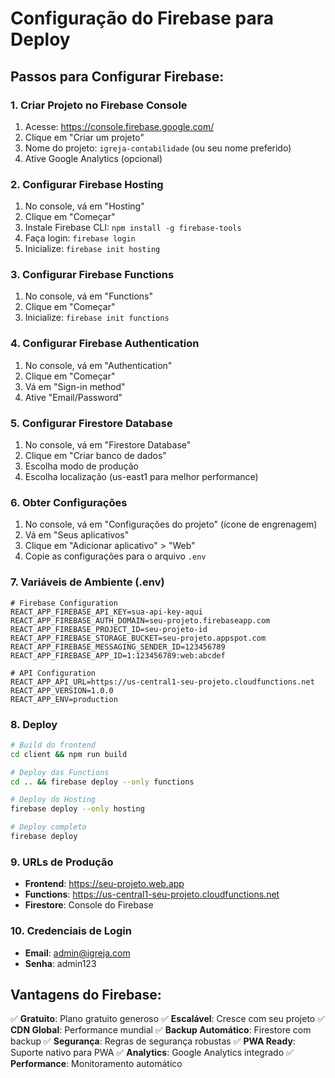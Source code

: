 # Configuração do Firebase para Deploy

## Passos para Configurar Firebase:

### 1. Criar Projeto no Firebase Console
1. Acesse: https://console.firebase.google.com/
2. Clique em "Criar um projeto"
3. Nome do projeto: `igreja-contabilidade` (ou seu nome preferido)
4. Ative Google Analytics (opcional)

### 2. Configurar Firebase Hosting
1. No console, vá em "Hosting"
2. Clique em "Começar"
3. Instale Firebase CLI: `npm install -g firebase-tools`
4. Faça login: `firebase login`
5. Inicialize: `firebase init hosting`

### 3. Configurar Firebase Functions
1. No console, vá em "Functions"
2. Clique em "Começar"
3. Inicialize: `firebase init functions`

### 4. Configurar Firebase Authentication
1. No console, vá em "Authentication"
2. Clique em "Começar"
3. Vá em "Sign-in method"
4. Ative "Email/Password"

### 5. Configurar Firestore Database
1. No console, vá em "Firestore Database"
2. Clique em "Criar banco de dados"
3. Escolha modo de produção
4. Escolha localização (us-east1 para melhor performance)

### 6. Obter Configurações
1. No console, vá em "Configurações do projeto" (ícone de engrenagem)
2. Vá em "Seus aplicativos"
3. Clique em "Adicionar aplicativo" > "Web"
4. Copie as configurações para o arquivo `.env`

### 7. Variáveis de Ambiente (.env)
```env
# Firebase Configuration
REACT_APP_FIREBASE_API_KEY=sua-api-key-aqui
REACT_APP_FIREBASE_AUTH_DOMAIN=seu-projeto.firebaseapp.com
REACT_APP_FIREBASE_PROJECT_ID=seu-projeto-id
REACT_APP_FIREBASE_STORAGE_BUCKET=seu-projeto.appspot.com
REACT_APP_FIREBASE_MESSAGING_SENDER_ID=123456789
REACT_APP_FIREBASE_APP_ID=1:123456789:web:abcdef

# API Configuration
REACT_APP_API_URL=https://us-central1-seu-projeto.cloudfunctions.net
REACT_APP_VERSION=1.0.0
REACT_APP_ENV=production
```

### 8. Deploy
```bash
# Build do frontend
cd client && npm run build

# Deploy das Functions
cd .. && firebase deploy --only functions

# Deploy do Hosting
firebase deploy --only hosting

# Deploy completo
firebase deploy
```

### 9. URLs de Produção
- **Frontend**: https://seu-projeto.web.app
- **Functions**: https://us-central1-seu-projeto.cloudfunctions.net
- **Firestore**: Console do Firebase

### 10. Credenciais de Login
- **Email**: admin@igreja.com
- **Senha**: admin123

## Vantagens do Firebase:
✅ **Gratuito**: Plano gratuito generoso
✅ **Escalável**: Cresce com seu projeto
✅ **CDN Global**: Performance mundial
✅ **Backup Automático**: Firestore com backup
✅ **Segurança**: Regras de segurança robustas
✅ **PWA Ready**: Suporte nativo para PWA
✅ **Analytics**: Google Analytics integrado
✅ **Performance**: Monitoramento automático
